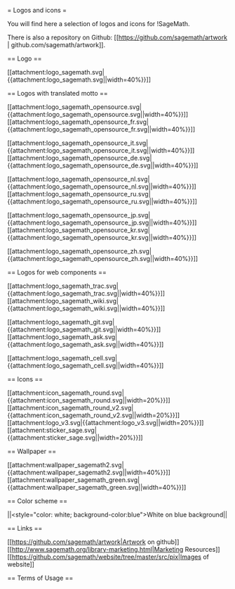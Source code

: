 = Logos and icons =

You will find here a selection of logos and icons for !SageMath.

There is also a repository on Github: [[https://github.com/sagemath/artwork | github.com/sagemath/artwork]].

== Logo ==

[[attachment:logo_sagemath.svg|{{attachment:logo_sagemath.svg||width=40%}}]] 

== Logos with translated motto ==

[[attachment:logo_sagemath_opensource.svg|{{attachment:logo_sagemath_opensource.svg||width=40%}}]]
[[attachment:logo_sagemath_opensource_fr.svg|{{attachment:logo_sagemath_opensource_fr.svg||width=40%}}]] 

[[attachment:logo_sagemath_opensource_it.svg|{{attachment:logo_sagemath_opensource_it.svg||width=40%}}]]
[[attachment:logo_sagemath_opensource_de.svg|{{attachment:logo_sagemath_opensource_de.svg||width=40%}}]] 

[[attachment:logo_sagemath_opensource_nl.svg|{{attachment:logo_sagemath_opensource_nl.svg||width=40%}}]]
[[attachment:logo_sagemath_opensource_ru.svg|{{attachment:logo_sagemath_opensource_ru.svg||width=40%}}]] 

[[attachment:logo_sagemath_opensource_jp.svg|{{attachment:logo_sagemath_opensource_jp.svg||width=40%}}]] 
[[attachment:logo_sagemath_opensource_kr.svg|{{attachment:logo_sagemath_opensource_kr.svg||width=40%}}]] 

[[attachment:logo_sagemath_opensource_zh.svg|{{attachment:logo_sagemath_opensource_zh.svg||width=40%}}]] 

== Logos for web components ==

[[attachment:logo_sagemath_trac.svg|{{attachment:logo_sagemath_trac.svg||width=40%}}]]
[[attachment:logo_sagemath_wiki.svg|{{attachment:logo_sagemath_wiki.svg||width=40%}}]] 

[[attachment:logo_sagemath_git.svg|{{attachment:logo_sagemath_git.svg||width=40%}}]]
[[attachment:logo_sagemath_ask.svg|{{attachment:logo_sagemath_ask.svg||width=40%}}]] 

[[attachment:logo_sagemath_cell.svg|{{attachment:logo_sagemath_cell.svg||width=40%}}]] 

== Icons ==

[[attachment:icon_sagemath_round.svg|{{attachment:icon_sagemath_round.svg||width=20%}}]]
[[attachment:icon_sagemath_round_v2.svg|{{attachment:icon_sagemath_round_v2.svg||width=20%}}]]
[[attachment:logo_v3.svg|{{attachment:logo_v3.svg||width=20%}}]]
[[attachment:sticker_sage.svg|{{attachment:sticker_sage.svg||width=20%}}]]

== Wallpaper ==

[[attachment:wallpaper_sagemath2.svg|{{attachment:wallpaper_sagemath2.svg||width=40%}}]] 
[[attachment:wallpaper_sagemath_green.svg|{{attachment:wallpaper_sagemath_green.svg||width=40%}}]] 

== Color scheme ==

||<style="color: white; background-color:blue">White on blue background||

== Links ==

[[https://github.com/sagemath/artwork|Artwork on github]]
[[http://www.sagemath.org/library-marketing.html|Marketing Resources]]
[[https://github.com/sagemath/website/tree/master/src/pix|Images of website]]

== Terms of Usage ==
